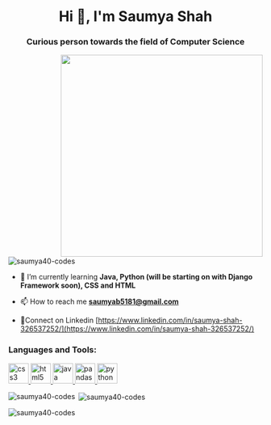 <h1 align="center">Hi 👋, I'm Saumya Shah</h1>
<h3 align="center">Curious person towards the field of Computer Science</h3>
<img align="right" src="https://cdn.dribbble.com/users/1059583/screenshots/4171367/coding-freak.gif" width="400" al="nerd coding">
<p align="left"> <img src="https://komarev.com/ghpvc/?username=saumya40-codes&label=Profile%20views&color=0e75b6&style=flat" alt="saumya40-codes" /> </p>

- 🌱 I’m currently learning **Java, Python (will be starting on with Django Framework soon), CSS and HTML**

- 📫 How to reach me **saumyab5181@gmail.com**

- 📄Connect on Linkedin [https://www.linkedin.com/in/saumya-shah-326537252/](https://www.linkedin.com/in/saumya-shah-326537252/)

<h3 align="left">Languages and Tools:</h3>
<p align="left"> <a href="https://www.w3schools.com/css/" target="_blank" rel="noreferrer"> <img src="https://th.bing.com/th/id/OIP.yUIb5S_kj98Eg5tT-Onx1AHaHa?w=162&h=180&c=7&r=0&o=5&dpr=1.3&pid=1.7" alt="css3" width="40" height="40"/> </a> <a href="https://www.w3.org/html/" target="_blank" rel="noreferrer"> <img src="https://th.bing.com/th/id/OIP.sxgAuWLSIvPXh0cZ2bmQvgHaIj?w=164&h=190&c=7&r=0&o=5&dpr=1.3&pid=1.7" alt="html5" width="40" height="40"/> </a> <a href="https://www.java.com" target="_blank" rel="noreferrer"> <img src="https://th.bing.com/th/id/OIP.3pbn96F_IFdhSmJ1MaRe9AHaKN?pid=ImgDet&rs=1g" alt="java" width="40" height="40"/> </a> <a href="https://pandas.pydata.org/" target="_blank" rel="noreferrer"> <img src="https://th.bing.com/th/id/OIP.vD5O0cGtIr0y-S6blOX8vAHaC_?w=309&h=141&c=7&r=0&o=5&dpr=1.3&pid=1.7" alt="pandas" width="40" height="40"/> </a> <a href="https://www.python.org" target="_blank" rel="noreferrer"> <img src="https://th.bing.com/th/id/OIP.scZtKzM0T-sPYZxYBAJvRAHaIO?w=158&h=180&c=7&r=0&o=5&dpr=1.3&pid=1.7" alt="python" width="40" height="40"/> </a> </p>

<p><img align="left" src="https://github-readme-stats.vercel.app/api/top-langs?username=saumya40-codes&show_icons=true&locale=en&layout=compact" alt="saumya40-codes" /></p>

<p>&nbsp;<img align="center" src="https://github-readme-stats.vercel.app/api?username=saumya40-codes&show_icons=true&locale=en" alt="saumya40-codes" /></p>

<p><img align="center" src="https://github-readme-streak-stats.herokuapp.com/?user=saumya40-codes&" alt="saumya40-codes" /></p>
